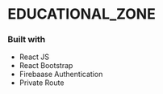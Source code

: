 # EDUCATIONAL_ZONE


### Built with

- React JS
- React Bootstrap
- Firebaase Authentication
- Private Route


